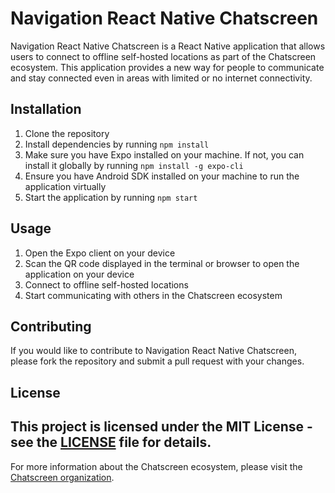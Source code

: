 # Navigation React Native Chatscreen
Navigation React Native Chatscreen is a React Native application that allows users to connect to offline self-hosted locations as part of the Chatscreen ecosystem. This application provides a new way for people to communicate and stay connected even in areas with limited or no internet connectivity.
## Installation
1. Clone the repository
2. Install dependencies by running `npm install`
3. Make sure you have Expo installed on your machine. If not, you can install it globally by running `npm install -g expo-cli`
4. Ensure you have Android SDK installed on your machine to run the application virtually
5. Start the application by running `npm start`
## Usage
1. Open the Expo client on your device
2. Scan the QR code displayed in the terminal or browser to open the application on your device
3. Connect to offline self-hosted locations
4. Start communicating with others in the Chatscreen ecosystem
## Contributing
If you would like to contribute to Navigation React Native Chatscreen, please fork the repository and submit a pull request with your changes.
## License
This project is licensed under the MIT License - see the [LICENSE](LICENSE) file for details.
---
For more information about the Chatscreen ecosystem, please visit the [Chatscreen organization](https://github.com/chatscreen).
